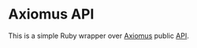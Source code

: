 # Axiomus API

This is a simple Ruby wrapper over [Axiomus](http://www.axiomus.ru "axiomus.ru") public [API](http://www.axiomus.ru/customers/api/ "Axiomus API").

